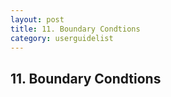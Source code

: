 ```yaml
---
layout: post
title: 11. Boundary Condtions
category: userguidelist
---
```


## 11. Boundary Condtions

